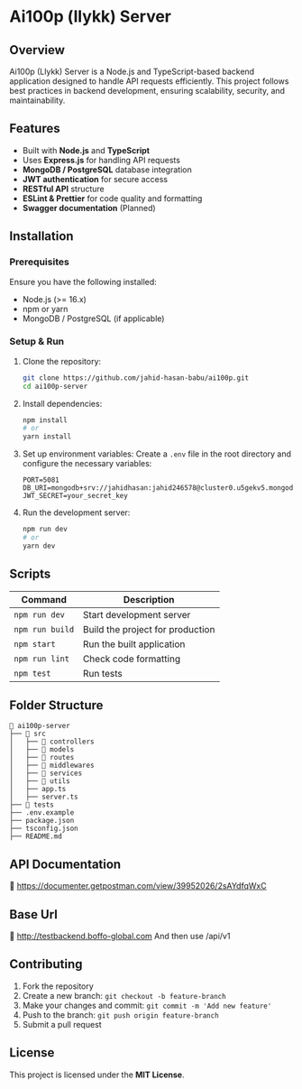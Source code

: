 ﻿# Ai100p (llykk) Server

## Overview
Ai100p (Llykk) Server is a Node.js and TypeScript-based backend application designed to handle API requests efficiently. This project follows best practices in backend development, ensuring scalability, security, and maintainability.

## Features
- Built with **Node.js** and **TypeScript**
- Uses **Express.js** for handling API requests
- **MongoDB / PostgreSQL** database integration
- **JWT authentication** for secure access
- **RESTful API** structure
- **ESLint & Prettier** for code quality and formatting
- **Swagger documentation** (Planned)

## Installation
### Prerequisites
Ensure you have the following installed:
- Node.js (>= 16.x)
- npm or yarn
- MongoDB / PostgreSQL (if applicable)

### Setup & Run
1. Clone the repository:
   ```sh
   git clone https://github.com/jahid-hasan-babu/ai100p.git
   cd ai100p-server
   ```

2. Install dependencies:
   ```sh
   npm install
   # or
   yarn install
   ```

3. Set up environment variables:
   Create a `.env` file in the root directory and configure the necessary variables:
   ```env
   PORT=5081
   DB_URI=mongodb+srv://jahidhasan:jahid246578@cluster0.u5gekv5.mongodb.net/ai100p
   JWT_SECRET=your_secret_key
   ```

4. Run the development server:
   ```sh
   npm run dev
   # or
   yarn dev
   ```

## Scripts
| Command          | Description                          |
|-----------------|----------------------------------|
| `npm run dev`   | Start development server         |
| `npm run build` | Build the project for production |
| `npm start`     | Run the built application        |
| `npm run lint`  | Check code formatting            |
| `npm test`      | Run tests                        |

## Folder Structure
```
📂 ai100p-server
├── 📂 src
│   ├── 📂 controllers
│   ├── 📂 models
│   ├── 📂 routes
│   ├── 📂 middlewares
│   ├── 📂 services
│   ├── 📂 utils
│   ├── app.ts
│   ├── server.ts
├── 📂 tests
├── .env.example
├── package.json
├── tsconfig.json
├── README.md
```

## API Documentation
🚧 https://documenter.getpostman.com/view/39952026/2sAYdfqWxC
## Base Url
 🚧 http://testbackend.boffo-global.com
  And then use /api/v1

## Contributing
1. Fork the repository
2. Create a new branch: `git checkout -b feature-branch`
3. Make your changes and commit: `git commit -m 'Add new feature'`
4. Push to the branch: `git push origin feature-branch`
5. Submit a pull request

## License
This project is licensed under the **MIT License**.

